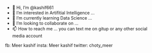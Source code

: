 - 👋 Hi, I’m @kashif661
- 👀 I’m interested in Artifitial Intelligence ...
- 🌱 I’m currently learning Data Science ...
- 💞️ I’m looking to collaborate on ...
- 📫 How to reach me  ... you can text me on gitup or any other social media account 

fb: Meer kashif
insta: Meer kashif
twitter: choty_meer

<!---
kashif661/kashif661 is a ✨ special ✨ repository because its `README.md` (this file) appears on your GitHub profile.
You can click the Preview link to take a look at your changes.
--->
